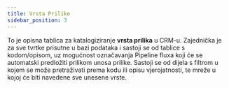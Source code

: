 ```yaml
---
title: Vrsta Prilike  
sidebar_position: 3
---
```


To je opisna tablica za katalogiziranje **vrsta prilika** u CRM-u. Zajednička je za sve tvrtke prisutne u bazi podataka i sastoji se od tablice s kodom/opisom, uz mogućnost označavanja Pipeline fluxa koji će se automatski predložiti prilikom unosa prilike. 
Sastoji se od dijela s filtrom u kojem se može pretraživati prema kodu ili opisu vjerojatnosti, te mreže u kojoj će biti navedene sve unesene vrste. 
